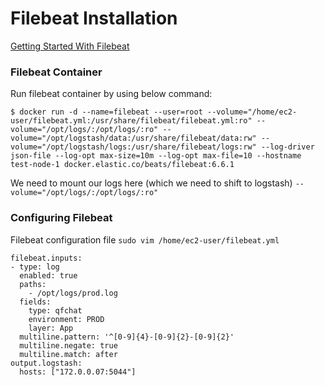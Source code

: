 # Filebeat Installation
[Getting Started With Filebeat](https://www.elastic.co/guide/en/beats/filebeat/current/filebeat-getting-started.html#filebeat-getting-started)



### Filebeat Container

Run filebeat container by using below command:

```console
$ docker run -d --name=filebeat --user=root --volume="/home/ec2-user/filebeat.yml:/usr/share/filebeat/filebeat.yml:ro" --volume="/opt/logs/:/opt/logs/:ro" --volume="/opt/logstash/data:/usr/share/filebeat/data:rw" --volume="/opt/logstash/logs:/usr/share/filebeat/logs:rw" --log-driver json-file --log-opt max-size=10m --log-opt max-file=10 --hostname test-node-1 docker.elastic.co/beats/filebeat:6.6.1
```

We need to mount our logs here (which we need to shift to logstash) `--volume="/opt/logs/:/opt/logs/:ro"`

### Configuring Filebeat

Filebeat configuration file `sudo vim /home/ec2-user/filebeat.yml`

```console
filebeat.inputs:
- type: log
  enabled: true
  paths:
    - /opt/logs/prod.log
  fields:
    type: qfchat
    environment: PROD
    layer: App
  multiline.pattern: '^[0-9]{4}-[0-9]{2}-[0-9]{2}'
  multiline.negate: true
  multiline.match: after  
output.logstash:
  hosts: ["172.0.0.07:5044"]
```

